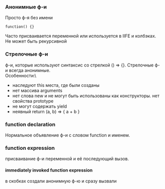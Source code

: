 ### Анонимные ф-и
Просто ф-я без имени
```
function() {}
```
Часто присваивается переменной или используется в IIFE и колбэках. Не может быть рекурсивной

### Стрелочные ф-и
ф-и, которые используют синтаксис со стрелкой () => {}. Стрелочные ф-и всегда анонимные.\
Особенности:\
 - наследуют this места, где были созданы
 - нет массива arguments
 - нет слова new и не могут быть использованы как конструкторы. нет свойства prototype
 - не могут содержать yield
 - неявный return (a, b) => { a + b }

### function declaration
Нормальное объявление ф-и с словом function и именем.

### function expression
присваивание ф-и переменной и её последующий вызов.
#### immediately invoked function expression
в скобках создали анонимную ф-ю и сразу вызвали

